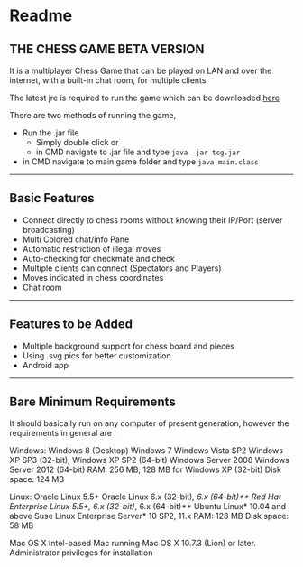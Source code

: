Readme
======

THE CHESS GAME BETA VERSION
---------------------------


It is a multiplayer Chess Game that can be played on LAN and over the internet, with a built-in chat room, for multiple clients

The latest jre is required to run the game which can be downloaded [here](https://www.java.com/en/download/)

There are two methods of running the game,
* Run the .jar file
	* Simply double click or
	* in CMD navigate to .jar file and type `java -jar tcg.jar`
* in CMD navigate to main game folder and type `java main.class`




---

Basic Features
--------------

* Connect directly to chess rooms without knowing their IP/Port (server broadcasting)
* Multi Colored chat/info Pane
* Automatic restriction of illegal moves
* Auto-checking for checkmate and check
* Multiple clients can connect (Spectators and Players)
* Moves indicated in chess coordinates
* Chat room

---


Features to be Added 
--------------------

* Multiple background support for chess board and pieces
* Using .svg pics for better customization
* Android app

---

Bare Minimum Requirements
-------------------------
It should basically run on any computer of present generation, however the requirements in general are : 


Windows:
Windows 8 (Desktop)
Windows 7
Windows Vista SP2
Windows XP SP3 (32-bit); Windows XP SP2 (64-bit)
Windows Server 2008
Windows Server 2012 (64-bit)
RAM: 256 MB; 128 MB for Windows XP (32-bit)
Disk space: 124 MB


Linux:
Oracle Linux 5.5+
Oracle Linux 6.x (32-bit)*, 6.x (64-bit)**
Red Hat Enterprise Linux 5.5+, 6.x (32-bit)*, 6.x (64-bit)**
Ubuntu Linux* 10.04 and above
Suse Linux Enterprise Server* 10 SP2, 11.x 
RAM: 128 MB
Disk space: 58 MB

Mac OS X
Intel-based Mac running Mac OS X 10.7.3 (Lion) or later.
Administrator privileges for installation
